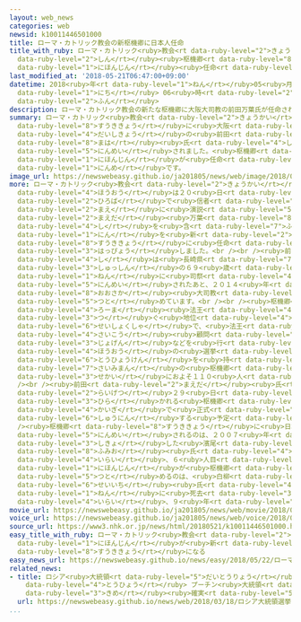 ```yaml
---
layout: web_news
categories: web
newsid: k10011446501000
title: ローマ・カトリック教会の新枢機卿に日本人任命
title_with_ruby: ローマ・カトリック<ruby>教会<rt data-ruby-level="2">きょうかい</rt></ruby>の<ruby>新<rt
  data-ruby-level="2">しん</rt></ruby><ruby>枢機卿<rt data-ruby-level="8">すうききょう</rt></ruby>に<ruby>日本人<rt
  data-ruby-level="1">にほんじん</rt></ruby><ruby>任命<rt data-ruby-level="5">にんめい</rt></ruby>
last_modified_at: '2018-05-21T06:47:00+09:00'
datetime: 2018<ruby>年<rt data-ruby-level="1">ねん</rt></ruby>05<ruby>月<rt data-ruby-level="1">がつ</rt></ruby>21<ruby>日<rt
  data-ruby-level="1">にち</rt></ruby> 06<ruby>時<rt data-ruby-level="2">じ</rt></ruby>47<ruby>分<rt
  data-ruby-level="2">ふん</rt></ruby>
description: ローマ・カトリック教会の新たな枢機卿に大阪大司教の前田万葉氏が任命されました。枢機卿に日本人が任命されるのはこれで６人目です。
summary: ローマ・カトリック<ruby>教会<rt data-ruby-level="2">きょうかい</rt></ruby>の<ruby>新<rt data-ruby-level="2">あら</rt></ruby>たな<ruby>枢機卿<rt
  data-ruby-level="8">すうききょう</rt></ruby>に<ruby>大阪<rt data-ruby-level="8">おおさか</rt></ruby><ruby>大司教<rt
  data-ruby-level="4">だいしきょう</rt></ruby>の<ruby>前田<rt data-ruby-level="2">まえだ</rt></ruby><ruby>万葉<rt
  data-ruby-level="8">まは</rt></ruby><ruby>氏<rt data-ruby-level="4">し</rt></ruby>が<ruby>任命<rt
  data-ruby-level="5">にんめい</rt></ruby>されました。<ruby>枢機卿<rt data-ruby-level="8">すうききょう</rt></ruby>に<ruby>日本人<rt
  data-ruby-level="1">にほんじん</rt></ruby>が<ruby>任命<rt data-ruby-level="5">にんめい</rt></ruby>されるのはこれで６<ruby>人目<rt
  data-ruby-level="1">にんめ</rt></ruby>です。
image_url: https://newswebeasy.github.io/ja201805/news/web/image/2018/05/21/K10011446501_1805211009_1805211015_01_03.jpg
more: ローマ・カトリック<ruby>教会<rt data-ruby-level="2">きょうかい</rt></ruby>のフランシスコ<ruby>法王<rt
  data-ruby-level="4">ほうおう</rt></ruby>は２０<ruby>日<rt data-ruby-level="1">にち</rt></ruby>、バチカンのサンピエトロ<ruby>広場<rt
  data-ruby-level="2">ひろば</rt></ruby>で<ruby>信者<rt data-ruby-level="4">しんじゃ</rt></ruby>を<ruby>前<rt
  data-ruby-level="2">まえ</rt></ruby>に<ruby>演説<rt data-ruby-level="5">えんぜつ</rt></ruby>し、<ruby>前田<rt
  data-ruby-level="2">まえだ</rt></ruby><ruby>万葉<rt data-ruby-level="8">まは</rt></ruby><ruby>氏<rt
  data-ruby-level="4">し</rt></ruby>を<ruby>含<rt data-ruby-level="7">ふく</rt></ruby>む１４<ruby>人<rt
  data-ruby-level="1">にん</rt></ruby>を<ruby>新<rt data-ruby-level="2">あら</rt></ruby>たに<ruby>枢機卿<rt
  data-ruby-level="8">すうききょう</rt></ruby>に<ruby>任命<rt data-ruby-level="5">にんめい</rt></ruby>すると<ruby>発表<rt
  data-ruby-level="3">はっぴょう</rt></ruby>しました。<br /><br /><ruby>前田<rt data-ruby-level="2">まえだ</rt></ruby><ruby>氏<rt
  data-ruby-level="4">し</rt></ruby>は<ruby>長崎県<rt data-ruby-level="7">ながさきけん</rt></ruby><ruby>出身<rt
  data-ruby-level="3">しゅっしん</rt></ruby>の６９<ruby>歳<rt data-ruby-level="7">さい</rt></ruby>。１９７５<ruby>年<rt
  data-ruby-level="1">ねん</rt></ruby>に<ruby>司祭<rt data-ruby-level="4">しさい</rt></ruby>に<ruby>任命<rt
  data-ruby-level="5">にんめい</rt></ruby>されたあと、２０１４<ruby>年<rt data-ruby-level="1">ねん</rt></ruby>から<ruby>大阪<rt
  data-ruby-level="8">おおさか</rt></ruby><ruby>大司教<rt data-ruby-level="4">だいしきょう</rt></ruby>を<ruby>務<rt
  data-ruby-level="5">つと</rt></ruby>めています。<br /><br /><ruby>枢機卿<rt data-ruby-level="8">すうききょう</rt></ruby>は<ruby>ローマ<rt
  data-ruby-level="4">ろーま</rt></ruby><ruby>法王<rt data-ruby-level="4">ほうおう</rt></ruby>に<ruby>次<rt
  data-ruby-level="3">つ</rt></ruby>ぐ<ruby>地位<rt data-ruby-level="4">ちい</rt></ruby>の<ruby>聖職者<rt
  data-ruby-level="6">せいしょくしゃ</rt></ruby>で、<ruby>法王<rt data-ruby-level="4">ほうおう</rt></ruby>の<ruby>最高<rt
  data-ruby-level="4">さいこう</rt></ruby><ruby>顧問<rt data-ruby-level="7">こもん</rt></ruby>として<ruby>助言<rt
  data-ruby-level="3">じょげん</rt></ruby>などを<ruby>行<rt data-ruby-level="2">おこな</rt></ruby>い、<ruby>法王<rt
  data-ruby-level="4">ほうおう</rt></ruby>の<ruby>選挙<rt data-ruby-level="4">せんきょ</rt></ruby>「コンクラーベ」で<ruby>投票権<rt
  data-ruby-level="6">とうひょうけん</rt></ruby>を<ruby>持<rt data-ruby-level="3">も</rt></ruby>つ８０<ruby>歳未満<rt
  data-ruby-level="7">さいみまん</rt></ruby>の<ruby>枢機卿<rt data-ruby-level="8">すうききょう</rt></ruby>は、<ruby>世界<rt
  data-ruby-level="3">せかい</rt></ruby>におよそ１１０<ruby>人<rt data-ruby-level="1">にん</rt></ruby>いるとされています。<br
  /><br /><ruby>前田<rt data-ruby-level="2">まえだ</rt></ruby><ruby>氏<rt data-ruby-level="4">し</rt></ruby>は<ruby>来月<rt
  data-ruby-level="2">らいげつ</rt></ruby>２９<ruby>日<rt data-ruby-level="1">にち</rt></ruby>に<ruby>開<rt
  data-ruby-level="3">ひら</rt></ruby>かれる<ruby>枢機卿<rt data-ruby-level="8">すうききょう</rt></ruby><ruby>会議<rt
  data-ruby-level="4">かいぎ</rt></ruby>で<ruby>正式<rt data-ruby-level="3">せいしき</rt></ruby>に<ruby>就任<rt
  data-ruby-level="6">しゅうにん</rt></ruby>する<ruby>予定<rt data-ruby-level="3">よてい</rt></ruby>です。<br
  /><ruby>枢機卿<rt data-ruby-level="8">すうききょう</rt></ruby>に<ruby>日本人<rt data-ruby-level="1">にほんじん</rt></ruby>が<ruby>任命<rt
  data-ruby-level="5">にんめい</rt></ruby>されるのは、２００７<ruby>年<rt data-ruby-level="1">ねん</rt></ruby>に<ruby>死去<rt
  data-ruby-level="3">しきょ</rt></ruby>した<ruby>濱尾<rt data-ruby-level="8">はまお</rt></ruby><ruby>文郎<rt
  data-ruby-level="8">ふみお</rt></ruby><ruby>氏<rt data-ruby-level="4">し</rt></ruby><ruby>以来<rt
  data-ruby-level="4">いらい</rt></ruby>、６<ruby>人目<rt data-ruby-level="1">にんめ</rt></ruby>となります。また<ruby>日本人<rt
  data-ruby-level="1">にほんじん</rt></ruby>が<ruby>枢機卿<rt data-ruby-level="8">すうききょう</rt></ruby>を<ruby>務<rt
  data-ruby-level="5">つと</rt></ruby>めるのは、<ruby>白柳<rt data-ruby-level="7">しろやなぎ</rt></ruby><ruby>誠一<rt
  data-ruby-level="6">せいいち</rt></ruby><ruby>氏<rt data-ruby-level="4">し</rt></ruby>が２００９<ruby>年<rt
  data-ruby-level="1">ねん</rt></ruby>に<ruby>死去<rt data-ruby-level="3">しきょ</rt></ruby>して<ruby>以来<rt
  data-ruby-level="4">いらい</rt></ruby>、９<ruby>年<rt data-ruby-level="1">ねん</rt></ruby>ぶりとなります。
movie_url: https://newswebeasy.github.io/ja201805/news/web/movie/2018/05/21/k10011446501_201805211009_201805211015.mp4
voice_url: https://newswebeasy.github.io/ja201805/news/web/voice/2018/05/21/k10011446501_201805211009_201805211015.mp3
source_url: https://www3.nhk.or.jp/news/html/20180521/k10011446501000.html
easy_title_with_ruby: ローマ・カトリック<ruby>教会<rt data-ruby-level="2">きょうかい</rt></ruby> <ruby>日本人<rt
  data-ruby-level="1">にほんじん</rt></ruby>が<ruby>新<rt data-ruby-level="2">あたら</rt></ruby>しい<ruby>枢機卿<rt
  data-ruby-level="8">すうききょう</rt></ruby>になる
easy_news_url: https://newswebeasy.github.io/news/easy/2018/05/22/ローマカトリック教会-日本人が新しい枢機卿になる
related_news:
- title: ロシア<ruby>大統領<rt data-ruby-level="5">だいとうりょう</rt></ruby><ruby>選挙<rt data-ruby-level="4">せんきょ</rt></ruby>きょう<ruby>投票<rt
    data-ruby-level="4">とうひょう</rt></ruby> プーチン<ruby>大統領<rt data-ruby-level="5">だいとうりょう</rt></ruby>４<ruby>期目<rt
    data-ruby-level="3">きめ</rt></ruby><ruby>確実<rt data-ruby-level="5">かくじつ</rt></ruby>
  url: https://newswebeasy.github.io/news/web/2018/03/18/ロシア大統領選挙きょう投票-プーチン大統領4期目確実
...
```

